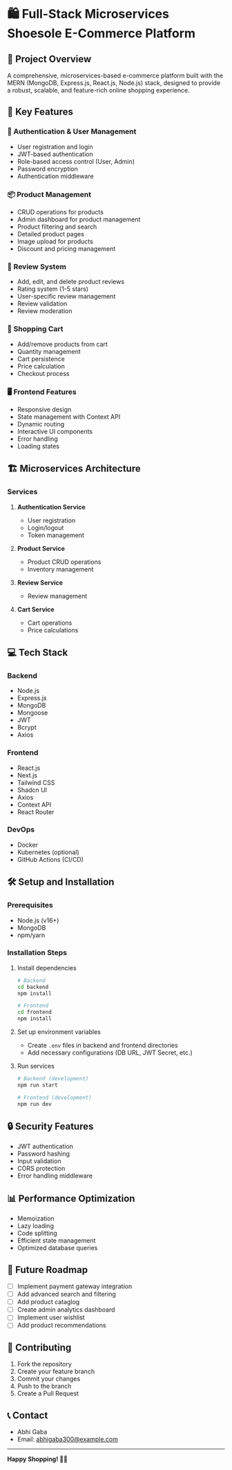# 🛍️ Full-Stack Microservices Shoesole E-Commerce Platform

## 🚀 Project Overview

A comprehensive, microservices-based e-commerce platform built with the MERN (MongoDB, Express.js, React.js, Node.js) stack, designed to provide a robust, scalable, and feature-rich online shopping experience.

## 🌟 Key Features

### 🔐 Authentication & User Management
- User registration and login
- JWT-based authentication
- Role-based access control (User, Admin)
- Password encryption
- Authentication middleware

### 📦 Product Management
- CRUD operations for products
- Admin dashboard for product management
- Product filtering and search
- Detailed product pages
- Image upload for products
- Discount and pricing management

### 📝 Review System
- Add, edit, and delete product reviews
- Rating system (1-5 stars)
- User-specific review management
- Review validation
- Review moderation

### 🛒 Shopping Cart
- Add/remove products from cart
- Quantity management
- Cart persistence
- Price calculation
- Checkout process

### 🖥️ Frontend Features
- Responsive design
- State management with Context API
- Dynamic routing
- Interactive UI components
- Error handling
- Loading states

## 🏗️ Microservices Architecture

### Services
1. **Authentication Service**
   - User registration
   - Login/logout
   - Token management

2. **Product Service**
   - Product CRUD operations
   - Inventory management

3. **Review Service**
   - Review management

4. **Cart Service**
   - Cart operations
   - Price calculations

## 💻 Tech Stack

### Backend
- Node.js
- Express.js
- MongoDB
- Mongoose
- JWT
- Bcrypt
- Axios

### Frontend
- React.js
- Next.js
- Tailwind CSS
- Shadcn UI
- Axios
- Context API
- React Router

### DevOps
- Docker
- Kubernetes (optional)
- GitHub Actions (CI/CD)

## 🛠️ Setup and Installation

### Prerequisites
- Node.js (v16+)
- MongoDB
- npm/yarn

### Installation Steps

1. Install dependencies
   ```bash
   # Backend
   cd backend
   npm install

   # Frontend
   cd frontend
   npm install
   ```

2. Set up environment variables
   - Create `.env` files in backend and frontend directories
   - Add necessary configurations (DB URL, JWT Secret, etc.)

3. Run services
   ```bash
   # Backend (development)
   npm run start

   # Frontend (development)
   npm run dev
   ```

## 🔒 Security Features
- JWT authentication
- Password hashing
- Input validation
- CORS protection
- Error handling middleware

## 📊 Performance Optimization
- Memoization
- Lazy loading
- Code splitting
- Efficient state management
- Optimized database queries

## 🚧 Future Roadmap
- [ ] Implement payment gateway integration
- [ ] Add advanced search and filtering
- [ ] Add product cataglog
- [ ] Create admin analytics dashboard
- [ ] Implement user wishlist
- [ ] Add product recommendations

## 📝 Contributing
1. Fork the repository
2. Create your feature branch
3. Commit your changes
4. Push to the branch
5. Create a Pull Request



## 📞 Contact
- Abhi Gaba
- Email: abhigaba300@example.com

---

**Happy Shopping! 🛒✨**